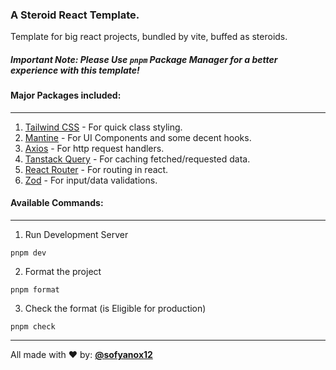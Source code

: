 ### A Steroid React Template.

Template for big react projects, bundled by vite, buffed as steroids.

##### **_Important Note: Please Use `pnpm` Package Manager for a better experience with this template!_**

#### Major Packages included:
---
1. [Tailwind CSS](https://tailwindcss.com/) - For quick class styling.
2. [Mantine](https://mantine.dev/) - For UI Components and some decent hooks.
3. [Axios](https://axios-http.com/) - For http request handlers.
4. [Tanstack Query](https://tanstack.com/query/latest) - For caching fetched/requested data.
5. [React Router](https://reactrouter.com/en/main) - For routing in react.
6. [Zod](https://zod.dev/) - For input/data validations.

#### Available Commands:
---
1. Run Development Server
```
pnpm dev
```
2. Format the project
```
pnpm format
```
3. Check the format (is Eligible for production)
```
pnpm check
```

---

All made with ❤️ by: **[@sofyanox12](https://github.com/sofyanox12)**
